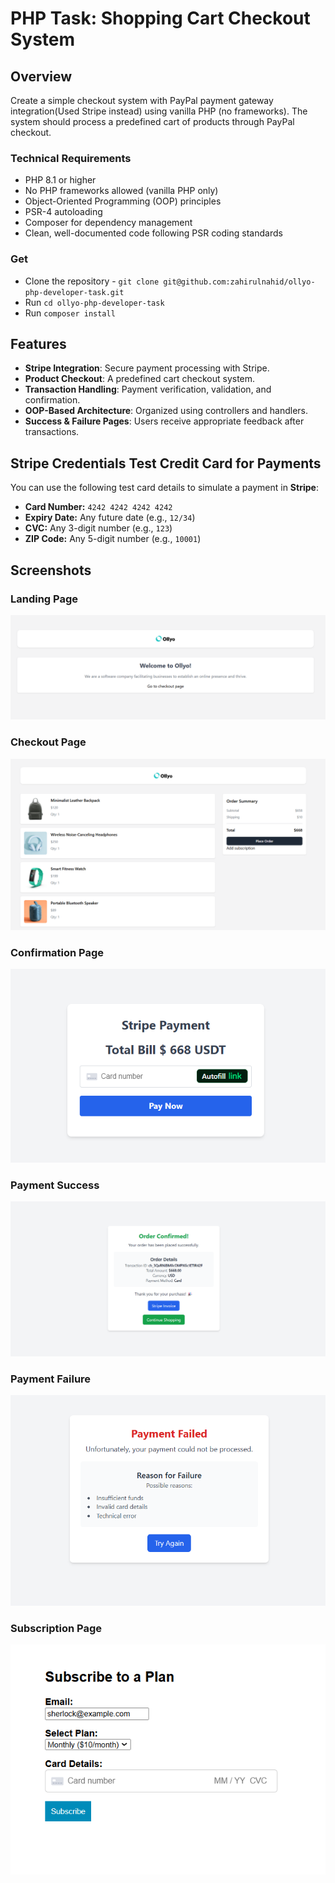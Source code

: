 # PHP Task: Shopping Cart Checkout System

## Overview
Create a simple checkout system with PayPal payment gateway integration(Used Stripe instead) using vanilla PHP (no frameworks). The system should process a predefined cart of products through PayPal checkout.

### Technical Requirements
- PHP 8.1 or higher
- No PHP frameworks allowed (vanilla PHP only)
- Object-Oriented Programming (OOP) principles
- PSR-4 autoloading
- Composer for dependency management
- Clean, well-documented code following PSR coding standards

### Get 
- Clone the repository - `git clone git@github.com:zahirulnahid/ollyo-php-developer-task.git`
- Run `cd ollyo-php-developer-task`
- Run `composer install`

## Features
- **Stripe Integration**: Secure payment processing with Stripe.  
- **Product Checkout**: A predefined cart checkout system.  
- **Transaction Handling**: Payment verification, validation, and confirmation.  
- **OOP-Based Architecture**: Organized using controllers and handlers.  
- **Success & Failure Pages**: Users receive appropriate feedback after transactions.



## Stripe Credentials Test Credit Card for Payments
You can use the following test card details to simulate a payment in **Stripe**:

- **Card Number:** `4242 4242 4242 4242`
- **Expiry Date:** Any future date (e.g., `12/34`)
- **CVC:** Any 3-digit number (e.g., `123`)
- **ZIP Code:** Any 5-digit number (e.g., `10001`)


## Screenshots

### Landing Page
![Failure](screenshots/screenshot2.png)
### Checkout Page
![Checkout](screenshots/screenshot3.png)

### Confirmation Page
![Confirmation](screenshots/screenshot5.png)

### Payment Success
![Success](screenshots/screenshot1.png)

### Payment Failure
![Failure](screenshots/screenshot6.png)

### Subscription Page
![Failure](screenshots/screenshot4.png)



